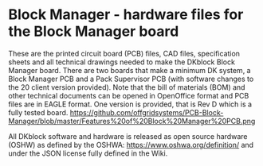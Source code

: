 # Block Manager - hardware files for the Block Manager board
These are the printed circuit board (PCB) files, CAD files, specification sheets and all technical drawings needed to make the DKblock Block Manager board. There are two boards that make a minimum DK system, a Block Manager PCB and a Pack Supervisor PCB (with software changes to the 20 client version provided). Note that the bill of materials (BOM) and other technical documents can be opened in OpenOffice format and PCB files are in EAGLE format.
One version is provided, that is Rev D which is a fully tested board.
https://github.com/offgridsystems/PCB-Block-Manager/blob/master/Features%20of%20Block%20Manager%20PCB.png


All DKblock software and hardware is released as open source hardware (OSHW) as defined by the OSHWA: https://www.oshwa.org/definition/ and under the JSON license fully defined in the Wiki.
